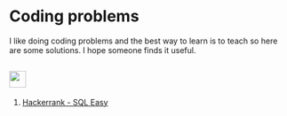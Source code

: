 # Coding problems
I like doing coding problems and the best way to learn is to teach so here are some solutions. I hope someone finds it useful.


## <a href="https://www.hackerrank.com/lightwastaken"><img height=30 src="https://hrcdn.net/community-frontend/assets/brand/logo-new-white-green-a5cb16e0ae.svg"></a>
1. [Hackerrank - SQL Easy](Hackerrank/SQL_Easy.md)